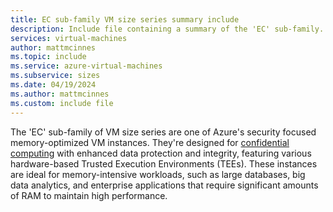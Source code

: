 ```yaml
---
title: EC sub-family VM size series summary include
description: Include file containing a summary of the 'EC' sub-family.
services: virtual-machines
author: mattmcinnes
ms.topic: include
ms.service: azure-virtual-machines
ms.subservice: sizes
ms.date: 04/19/2024
ms.author: mattmcinnes
ms.custom: include file
---
```


The 'EC' sub-family of VM size series are one of Azure's security focused memory-optimized VM instances. They're designed for [confidential computing](/azure/confidential-computing/overview-azure-products) with enhanced data protection and integrity, featuring various hardware-based Trusted Execution Environments (TEEs). These instances are ideal for memory-intensive workloads, such as large databases, big data analytics, and enterprise applications that require significant amounts of RAM to maintain high performance.
